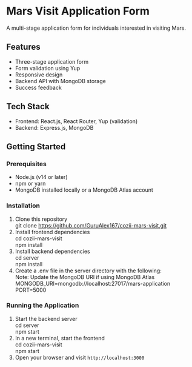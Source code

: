 # Mars Visit Application Form

A multi-stage application form for individuals interested in visiting Mars.

## Features

- Three-stage application form
- Form validation using Yup
- Responsive design
- Backend API with MongoDB storage
- Success feedback

## Tech Stack

- Frontend: React.js, React Router, Yup (validation)
- Backend: Express.js, MongoDB

## Getting Started

### Prerequisites

- Node.js (v14 or later)
- npm or yarn
- MongoDB installed locally or a MongoDB Atlas account

### Installation

1. Clone this repository   
git clone https://github.com/GuruAlex167/cozii-mars-visit.git
2. Install frontend dependencies  
cd cozii-mars-visit  
npm install
3. Install backend dependencies   
cd server   
npm install
4. Create a .env file in the server directory with the following:   
Note: Update the MongoDB URI if using MongoDB Atlas   
   MONGODB_URI=mongodb://localhost:27017/mars-application   
   PORT=5000
### Running the Application

1. Start the backend server  
cd server  
npm start
2. In a new terminal, start the frontend   
cd cozii-mars-visit  
npm start
3. Open your browser and visit `http://localhost:3000`
